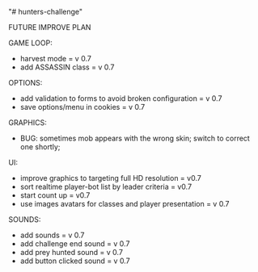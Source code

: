 "# hunters-challenge" 

FUTURE IMPROVE PLAN

GAME LOOP:
- harvest mode = v 0.7
- add ASSASSIN class = v 0.7

OPTIONS:
- add validation to forms to avoid broken configuration = v 0.7
- save options/menu in cookies = v 0.7

GRAPHICS:
+ BUG: sometimes mob appears with the wrong skin; switch to correct one shortly;

UI:
- improve graphics to targeting full HD resolution = v0.7 
- sort realtime player-bot list by leader criteria = v0.7
- start count up = v0.7
- use images avatars for classes and player presentation = v 0.7

SOUNDS:
- add sounds = v 0.7
- add challenge end sound = v 0.7
- add prey hunted sound = v 0.7
- add button clicked sound = v 0.7